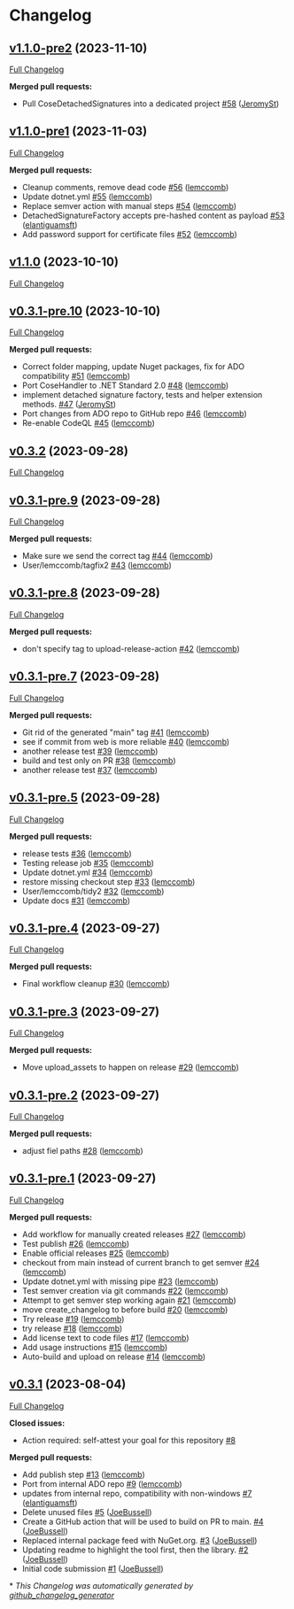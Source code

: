 # Changelog

## [v1.1.0-pre2](https://github.com/microsoft/CoseSignTool/tree/v1.1.0-pre2) (2023-11-10)

[Full Changelog](https://github.com/microsoft/CoseSignTool/compare/v1.1.0-pre1...v1.1.0-pre2)

**Merged pull requests:**

- Pull CoseDetachedSignatures into a dedicated project [\#58](https://github.com/microsoft/CoseSignTool/pull/58) ([JeromySt](https://github.com/JeromySt))

## [v1.1.0-pre1](https://github.com/microsoft/CoseSignTool/tree/v1.1.0-pre1) (2023-11-03)

[Full Changelog](https://github.com/microsoft/CoseSignTool/compare/v1.1.0...v1.1.0-pre1)

**Merged pull requests:**

- Cleanup comments, remove dead code [\#56](https://github.com/microsoft/CoseSignTool/pull/56) ([lemccomb](https://github.com/lemccomb))
- Update dotnet.yml [\#55](https://github.com/microsoft/CoseSignTool/pull/55) ([lemccomb](https://github.com/lemccomb))
- Replace semver action with manual steps [\#54](https://github.com/microsoft/CoseSignTool/pull/54) ([lemccomb](https://github.com/lemccomb))
- DetachedSignatureFactory accepts pre-hashed content as payload [\#53](https://github.com/microsoft/CoseSignTool/pull/53) ([elantiguamsft](https://github.com/elantiguamsft))
- Add password support for certificate files [\#52](https://github.com/microsoft/CoseSignTool/pull/52) ([lemccomb](https://github.com/lemccomb))

## [v1.1.0](https://github.com/microsoft/CoseSignTool/tree/v1.1.0) (2023-10-10)

[Full Changelog](https://github.com/microsoft/CoseSignTool/compare/v0.3.1-pre.10...v1.1.0)

## [v0.3.1-pre.10](https://github.com/microsoft/CoseSignTool/tree/v0.3.1-pre.10) (2023-10-10)

[Full Changelog](https://github.com/microsoft/CoseSignTool/compare/v0.3.2...v0.3.1-pre.10)

**Merged pull requests:**

- Correct folder mapping, update Nuget packages, fix for ADO compatibility [\#51](https://github.com/microsoft/CoseSignTool/pull/51) ([lemccomb](https://github.com/lemccomb))
- Port CoseHandler to .NET Standard 2.0 [\#48](https://github.com/microsoft/CoseSignTool/pull/48) ([lemccomb](https://github.com/lemccomb))
- implement detached signature factory, tests and helper extension methods. [\#47](https://github.com/microsoft/CoseSignTool/pull/47) ([JeromySt](https://github.com/JeromySt))
- Port changes from ADO repo to GitHub repo [\#46](https://github.com/microsoft/CoseSignTool/pull/46) ([lemccomb](https://github.com/lemccomb))
- Re-enable CodeQL [\#45](https://github.com/microsoft/CoseSignTool/pull/45) ([lemccomb](https://github.com/lemccomb))

## [v0.3.2](https://github.com/microsoft/CoseSignTool/tree/v0.3.2) (2023-09-28)

[Full Changelog](https://github.com/microsoft/CoseSignTool/compare/v0.3.1-pre.9...v0.3.2)

## [v0.3.1-pre.9](https://github.com/microsoft/CoseSignTool/tree/v0.3.1-pre.9) (2023-09-28)

[Full Changelog](https://github.com/microsoft/CoseSignTool/compare/v0.3.1-pre.8...v0.3.1-pre.9)

**Merged pull requests:**

- Make sure we send the correct tag [\#44](https://github.com/microsoft/CoseSignTool/pull/44) ([lemccomb](https://github.com/lemccomb))
- User/lemccomb/tagfix2 [\#43](https://github.com/microsoft/CoseSignTool/pull/43) ([lemccomb](https://github.com/lemccomb))

## [v0.3.1-pre.8](https://github.com/microsoft/CoseSignTool/tree/v0.3.1-pre.8) (2023-09-28)

[Full Changelog](https://github.com/microsoft/CoseSignTool/compare/v0.3.1-pre.7...v0.3.1-pre.8)

**Merged pull requests:**

- don't specify tag to upload-release-action [\#42](https://github.com/microsoft/CoseSignTool/pull/42) ([lemccomb](https://github.com/lemccomb))

## [v0.3.1-pre.7](https://github.com/microsoft/CoseSignTool/tree/v0.3.1-pre.7) (2023-09-28)

[Full Changelog](https://github.com/microsoft/CoseSignTool/compare/v0.3.1-pre.5...v0.3.1-pre.7)

**Merged pull requests:**

- Git rid of the generated "main" tag [\#41](https://github.com/microsoft/CoseSignTool/pull/41) ([lemccomb](https://github.com/lemccomb))
- see if commit from web is more reliable [\#40](https://github.com/microsoft/CoseSignTool/pull/40) ([lemccomb](https://github.com/lemccomb))
- another release test [\#39](https://github.com/microsoft/CoseSignTool/pull/39) ([lemccomb](https://github.com/lemccomb))
- build and test only on PR [\#38](https://github.com/microsoft/CoseSignTool/pull/38) ([lemccomb](https://github.com/lemccomb))
- another release test [\#37](https://github.com/microsoft/CoseSignTool/pull/37) ([lemccomb](https://github.com/lemccomb))

## [v0.3.1-pre.5](https://github.com/microsoft/CoseSignTool/tree/v0.3.1-pre.5) (2023-09-28)

[Full Changelog](https://github.com/microsoft/CoseSignTool/compare/v0.3.1-pre.4...v0.3.1-pre.5)

**Merged pull requests:**

- release tests [\#36](https://github.com/microsoft/CoseSignTool/pull/36) ([lemccomb](https://github.com/lemccomb))
- Testing release job [\#35](https://github.com/microsoft/CoseSignTool/pull/35) ([lemccomb](https://github.com/lemccomb))
- Update dotnet.yml [\#34](https://github.com/microsoft/CoseSignTool/pull/34) ([lemccomb](https://github.com/lemccomb))
- restore missing checkout step [\#33](https://github.com/microsoft/CoseSignTool/pull/33) ([lemccomb](https://github.com/lemccomb))
- User/lemccomb/tidy2 [\#32](https://github.com/microsoft/CoseSignTool/pull/32) ([lemccomb](https://github.com/lemccomb))
- Update docs [\#31](https://github.com/microsoft/CoseSignTool/pull/31) ([lemccomb](https://github.com/lemccomb))

## [v0.3.1-pre.4](https://github.com/microsoft/CoseSignTool/tree/v0.3.1-pre.4) (2023-09-27)

[Full Changelog](https://github.com/microsoft/CoseSignTool/compare/v0.3.1-pre.3...v0.3.1-pre.4)

**Merged pull requests:**

- Final workflow cleanup [\#30](https://github.com/microsoft/CoseSignTool/pull/30) ([lemccomb](https://github.com/lemccomb))

## [v0.3.1-pre.3](https://github.com/microsoft/CoseSignTool/tree/v0.3.1-pre.3) (2023-09-27)

[Full Changelog](https://github.com/microsoft/CoseSignTool/compare/v0.3.1-pre.2...v0.3.1-pre.3)

**Merged pull requests:**

- Move upload\_assets to happen on release [\#29](https://github.com/microsoft/CoseSignTool/pull/29) ([lemccomb](https://github.com/lemccomb))

## [v0.3.1-pre.2](https://github.com/microsoft/CoseSignTool/tree/v0.3.1-pre.2) (2023-09-27)

[Full Changelog](https://github.com/microsoft/CoseSignTool/compare/v0.3.1-pre.1...v0.3.1-pre.2)

**Merged pull requests:**

- adjust fiel paths [\#28](https://github.com/microsoft/CoseSignTool/pull/28) ([lemccomb](https://github.com/lemccomb))

## [v0.3.1-pre.1](https://github.com/microsoft/CoseSignTool/tree/v0.3.1-pre.1) (2023-09-27)

[Full Changelog](https://github.com/microsoft/CoseSignTool/compare/v0.3.1...v0.3.1-pre.1)

**Merged pull requests:**

- Add workflow for manually created releases [\#27](https://github.com/microsoft/CoseSignTool/pull/27) ([lemccomb](https://github.com/lemccomb))
- Test publish [\#26](https://github.com/microsoft/CoseSignTool/pull/26) ([lemccomb](https://github.com/lemccomb))
- Enable official releases [\#25](https://github.com/microsoft/CoseSignTool/pull/25) ([lemccomb](https://github.com/lemccomb))
- checkout from main instead of current branch to get semver [\#24](https://github.com/microsoft/CoseSignTool/pull/24) ([lemccomb](https://github.com/lemccomb))
- Update dotnet.yml with missing pipe [\#23](https://github.com/microsoft/CoseSignTool/pull/23) ([lemccomb](https://github.com/lemccomb))
- Test semver creation via git commands [\#22](https://github.com/microsoft/CoseSignTool/pull/22) ([lemccomb](https://github.com/lemccomb))
- Attempt to get semver step working again [\#21](https://github.com/microsoft/CoseSignTool/pull/21) ([lemccomb](https://github.com/lemccomb))
- move create\_changelog to before build [\#20](https://github.com/microsoft/CoseSignTool/pull/20) ([lemccomb](https://github.com/lemccomb))
- Try release [\#19](https://github.com/microsoft/CoseSignTool/pull/19) ([lemccomb](https://github.com/lemccomb))
- try release [\#18](https://github.com/microsoft/CoseSignTool/pull/18) ([lemccomb](https://github.com/lemccomb))
- Add license text to code files [\#17](https://github.com/microsoft/CoseSignTool/pull/17) ([lemccomb](https://github.com/lemccomb))
- Add usage instructions [\#15](https://github.com/microsoft/CoseSignTool/pull/15) ([lemccomb](https://github.com/lemccomb))
- Auto-build and upload on release [\#14](https://github.com/microsoft/CoseSignTool/pull/14) ([lemccomb](https://github.com/lemccomb))

## [v0.3.1](https://github.com/microsoft/CoseSignTool/tree/v0.3.1) (2023-08-04)

[Full Changelog](https://github.com/microsoft/CoseSignTool/compare/171c25c3ada781341ce98149bf0d98794c2c8b68...v0.3.1)

**Closed issues:**

- Action required: self-attest your goal for this repository [\#8](https://github.com/microsoft/CoseSignTool/issues/8)

**Merged pull requests:**

- Add publish step [\#13](https://github.com/microsoft/CoseSignTool/pull/13) ([lemccomb](https://github.com/lemccomb))
- Port from internal ADO repo [\#9](https://github.com/microsoft/CoseSignTool/pull/9) ([lemccomb](https://github.com/lemccomb))
- updates from internal repo, compatibility with non-windows [\#7](https://github.com/microsoft/CoseSignTool/pull/7) ([elantiguamsft](https://github.com/elantiguamsft))
- Delete unused files [\#5](https://github.com/microsoft/CoseSignTool/pull/5) ([JoeBussell](https://github.com/JoeBussell))
- Create a GitHub action that will be used to build on PR to main. [\#4](https://github.com/microsoft/CoseSignTool/pull/4) ([JoeBussell](https://github.com/JoeBussell))
- Replaced internal package feed with NuGet.org. [\#3](https://github.com/microsoft/CoseSignTool/pull/3) ([JoeBussell](https://github.com/JoeBussell))
- Updating readme to highlight the tool first, then the library.  [\#2](https://github.com/microsoft/CoseSignTool/pull/2) ([JoeBussell](https://github.com/JoeBussell))
- Initial code submission [\#1](https://github.com/microsoft/CoseSignTool/pull/1) ([JoeBussell](https://github.com/JoeBussell))



\* *This Changelog was automatically generated by [github_changelog_generator](https://github.com/github-changelog-generator/github-changelog-generator)*
